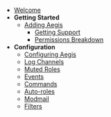 * [Welcome](/)
* **Getting Started**
    * [Adding Aegis](/Getting-Started/)
        * [Getting Support](/Getting-Started/?id=getting-support)
        * [Permissions Breakdown](/Getting-Started/?id=permissions-breakdown)
* **Configuration**
    * [Configuring Aegis](/Configuration/)
    * [Log Channels](/Configuration/logchannels.md)
    * [Muted Roles](/Configuration/mutedrole.md)
    * [Events](/Configuration/events.md)
    * [Commands](/Configuration/commands.md)
    * [Auto-roles](/Configuration/autoroles.md)
    * [Modmail](/Configuration/modmail.md)
    * [Filters](/Configuration/filters.md)
